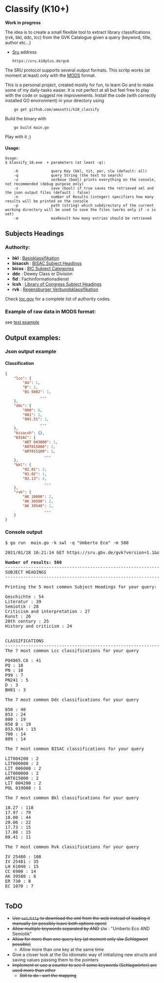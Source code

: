 # Classify (K10+)

**Work in progress**


The idea is to create a small flexible tool to extract library classifications (rvk, bkl, ddc, lcc) from the GVK Catalogue given a query (keyword, title, author etc...)

+ [Sru](https://wiki.k10plus.de/display/K10PLUS/SRU) address

      https://sru.k10plus.de/gvk


The SRU protocol supports several output formats. This scritp works (at moment at least) only with the [MODS](https://en.wikipedia.org/wiki/Metadata_Object_Description_Schema) format.

This is a personal project, created mostly for fun, to learn Go and to make some of my daily-tasks easier. It is not perfect at all
but feel free to play with the code or suggest me improvements. Install the code (with correctly installed GO environment) in your directory using

        go get github.com/amasotti/k10_classify

Build the binary with

        go build main.go

Play with it ;) 

#### Usage:

```
Usage:
$ klassify_10.exe  + parameters (at least -q):

    -k               query Key (bkl, tit, per, slw (default: all)
    -q               query String (the text to search)
    -v               verbose (bool) prints everything on the console, not recommended (debug purpose only)
    -s               save (bool) if true saves the retrieved xml and the json output files (default : false)
    -n               number of Results (integer) specifiers how many results will be printed on the console
    -p               path (string) which subdirectory of the current working directory will be used to save the files (works only if -s is set)             
    -m               maxResult how many entries should be retrieved

```

## Subjects Headings

### Authority:

+ **bkl** : [Basisklassifikation](https://www.gbv.de/bibliotheken/verbundbibliotheken/02Verbund/01Erschliessung/02Richtlinien/05Basisklassifikation/index)
+ **bisacsh** : [BISAC Subject Headings](https://bisg.org/page/bisacedition)
+ **bicss** : [BIC Subject Categories](https://bic.org.uk/files/pdfs/101201%20bic2.1%20complete%20rev.pdf)
+ **ddc** : Dewey Class or Division
+ **fid** : Fachinformationsdienst
+ **lcsh** : [Library of Congress Subject Headings](https://id.loc.gov/vocabulary/subjectSchemes/bisacsh.html)
+ **rvk** : [Regensburger Verbundsklassifikation](https://rvk.uni-regensburg.de/regensburger-verbundklassifikation-online)

Check [loc.gov](https://www.loc.gov/standards/sourcelist/subject.html) for a complete list of authority codes.


### Example of raw data in MODS format:

see [test example](https://github.com/amasotti/k10_classify/blob/main/testXML.xml)


## Output examples:

### Json output example

#### Classification

```json
{
	"lcc": {
		"AG": 1,
		"B": 2,
		"B1-5802": 1,
                ...
	},
	"ddc": {
		"000": 6,
		"001": 1,
		"001.51": 1,
                ...
	},
	"bisacsh": {},
	"BISAC": {
		"ART 043000": 1,
		"ART015000": 2,
		"ART015100": 1,
		          ...
	},
	"bkl": {
		"02.01": 3,
		"02.02": 1,
		"02.13": 4,
		          ...
	},
	"rvk": {
		"AK 18000": 2,
		"AK 39500": 2,
		"AK 39540": 1,
                  ...
	}
}

```




### Console output

<pre>
$ go run  main.go -k swl -q "Umberto Eco" -m 580

2021/01/28 16:21:14 GET https://sru.gbv.de/gvk?version=1.1&operation=searchRetrieve&query=pica.all=Umberto%20Eco&recordSchema=mods&maximumRecords=580

<strong>Number of results: 580</strong>
------------------------------------------------------------------
SUBJECT HEADINGS
------------------------------------------------------------------

Printing the 5 most common Subject Headings for your query:

Geschichte : 54
Literatur : 39
Semiotik : 28
Criticism and interpretation : 27
Kunst : 26
20th century : 25
History and criticism : 24


CLASSIFICATIONS
------------------------------------------------------------------
The 7 most common Lcc classifications for your query

PQ4865.C6 : 41
PQ : 18
PN : 10
P99 : 7
PN241 : 5
D : 3
BH81 : 3

The 7 most common Ddc classifications for your query

850 : 40
853 : 24
800 : 19
850 B : 19
853.914 : 15
700 : 14
809 : 14

The 7 most common BISAC classifications for your query

LIT004200 : 2
LIT006000 : 2
LIT 006000 : 2
LIT000000 : 2
ART015000 : 2
LIT 004200 : 2
POL 019000 : 1

The 7 most common Bkl classifications for your query

18.27 : 118
17.97 : 79
18.00 : 44
20.06 : 22
17.73 : 15
17.08 : 15
08.41 : 11

The 7 most common Rvk classifications for your query

IV 25480 : 108
IV 25481 : 35
LH 61040 : 15
CC 6900 : 14
AK 39580 : 8
ER 730 : 8
EC 1070 : 7

</pre>


## ToDO

+ <del>Use ```net/http``` to download the xml from the web instead of loading it manually (or possibly leave both options open)</del>
+ <del>Allow multiple keywords separated by AND</del>
      slw : "Umberto Eco AND Semiotik"
+ <del>Allow for more than one query key (at moment only slw *Schlagwort* possible)</del>
    + Allow more than one key at the same time
+ Give a closer look at the Go idiomatic way of initializing new structs and saving values passing them to the pointers
+ <del>Implement or use a counter to see if some keywords (Schlagwörter) are used more than other</del>
  + <del>Still to do : sort the mapping</del> 


